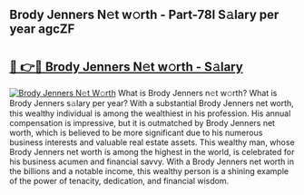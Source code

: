 ## Brody Jenners N𝚎t w𝚘rth - Part-78l S𝚊lary per year agcZF

# <h2><a href="http://gc2mp5o.nevu.top/?p=Brody+Jenners">🔗 👉🔴 Brody Jenners N𝚎t w𝚘rth - S𝚊lary</a></h2>

[![Brody Jenners N𝚎t W𝚘rth](https://i.imgur.com/Oavwk0R.jpeg)](http://gc2mp5o.nevu.top/?p=Brody+Jenners)
What is Brody Jenners n𝚎t w𝚘rth? What is Brody Jenners s𝚊lary per year?
With a substantial Brody Jenners net worth, this wealthy individual is among the wealthiest in his profession. His annual compensation is impressive, but it is outmatched by Brody Jenners net worth, which is believed to be more significant due to his numerous business interests and valuable real estate assets. This wealthy man, whose Brody Jenners net worth is among the highest in the world, is celebrated for his business acumen and financial savvy. With a Brody Jenners net worth in the billions and a notable income, this wealthy person is a shining example of the power of tenacity, dedication, and financial wisdom.
